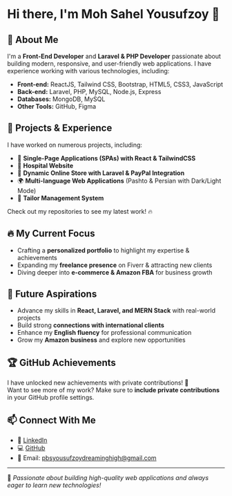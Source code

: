 # Hi there, I'm Moh Sahel Yousufzoy 👋

## 🚀 About Me

I'm a **Front-End Developer** and **Laravel & PHP Developer** passionate about building modern, responsive, and user-friendly web applications. I have experience working with various technologies, including:

- **Front-end:** ReactJS, Tailwind CSS, Bootstrap, HTML5, CSS3, JavaScript
- **Back-end:** Laravel, PHP, MySQL, Node.js, Express
- **Databases:** MongoDB, MySQL
- **Other Tools:** GitHub, Figma

## 💼 Projects & Experience

I have worked on numerous projects, including:
- 🚀 **Single-Page Applications (SPAs) with React & TailwindCSS**
- 🏥 **Hospital Website**
- 🛒 **Dynamic Online Store with Laravel & PayPal Integration**
- 🌍 **Multi-language Web Applications** (Pashto & Persian with Dark/Light Mode)
- 🏡 **Tailor Management System**

Check out my repositories to see my latest work! 🔥

## 🔥 My Current Focus
- Crafting a **personalized portfolio** to highlight my expertise & achievements
- Expanding my **freelance presence** on Fiverr & attracting new clients
- Diving deeper into **e-commerce & Amazon FBA** for business growth

## 🎯 Future Aspirations
- Advance my skills in **React, Laravel, and MERN Stack** with real-world projects
- Build strong **connections with international clients**
- Enhance my **English fluency** for professional communication
- Grow my **Amazon business** and explore new opportunities

## 🏆 GitHub Achievements
I have unlocked new achievements with private contributions! 🎉  
Want to see more of my work? Make sure to **include private contributions** in your GitHub profile settings.

## 📫 Connect With Me
- 💼 [LinkedIn](https://www.linkedin.com/in/mohammad-sahel-yousufzoy/)
- 💻 [GitHub](https://github.com/Sahel1384)
- 📧 Email: pbsyousufzoydreaminghigh@gmail.com

---
🚀 *Passionate about building high-quality web applications and always eager to learn new technologies!*

